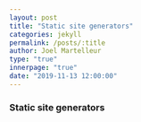 ```yaml
---
layout: post
title: "Static site generators"
categories: jekyll
permalink: /posts/:title
author: Joel Martelleur
type: "true"
innerpage: "true"
date: "2019-11-13 12:00:00" 
---
```



### Static site generators

